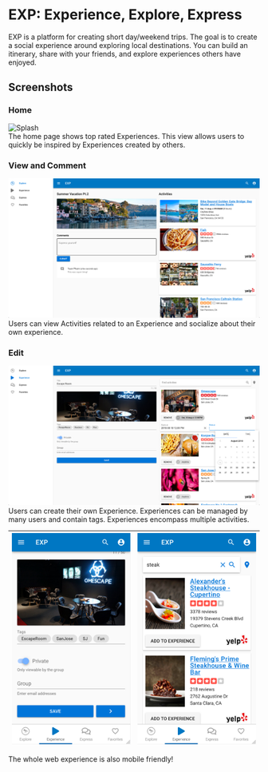 EXP: Experience, Explore, Express
=================================
EXP is a platform for creating short day/weekend trips. The goal is to create a social experience around exploring local destinations. You can build an itinerary, share with your friends, and explore experiences others have enjoyed.
  
Screenshots
-----------
### Home
![Splash](screenshots/Splash.png?raw=true "Splash")  
The home page shows top rated Experiences. This view allows users to quickly be inspired by Experiences created by others.
  
### View and Comment
![View and Comment](screenshots/View%20And%20Comment.png?raw=true "View and Comment")  
Users can view Activities related to an Experience and socialize about their own experience.
  
### Edit
![Edit](screenshots/Edit.png?raw=true "Edit")  
Users can create their own Experience. Experiences can be managed by many users and contain tags. Experiences encompass multiple activities.

| ![Mobile Edit Experience](screenshots/Mobile%20Edit%20Experience.png?raw=true&s=200 "Mobile Edit Experience") | ![Mobile Edit Activities](screenshots/Mobile%20Edit%20Activities.png?raw=true "Mobile Edit Activities") |
|---|---|
The whole web experience is also mobile friendly!
